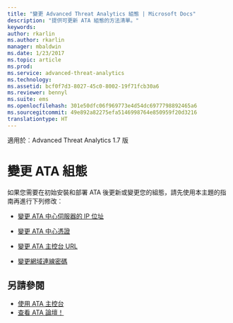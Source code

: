 ```yaml
---
title: "變更 Advanced Threat Analytics 組態 | Microsoft Docs"
description: "提供可更新 ATA 組態的方法清單。"
keywords: 
author: rkarlin
ms.author: rkarlin
manager: mbaldwin
ms.date: 1/23/2017
ms.topic: article
ms.prod: 
ms.service: advanced-threat-analytics
ms.technology: 
ms.assetid: bcf0f7d3-8027-45c0-8002-19f71fcb30a6
ms.reviewer: bennyl
ms.suite: ems
ms.openlocfilehash: 301e50dfc06f969773e4d54dc6977798892465a6
ms.sourcegitcommit: 49e892a82275efa5146998764e850959f20d3216
translationtype: HT
---
```

適用於︰Advanced Threat Analytics 1.7 版



# <a name="change-ata-configuration"></a>變更 ATA 組態

如果您需要在初始安裝和部署 ATA 後更新或變更您的組態，請先使用本主題的指南再進行下列修改︰

-   [變更 ATA 中心伺服器的 IP 位址](modifying-ata-config-centerip.md)

-   [變更 ATA 中心憑證](modifying-ata-config-centercert.md)

-   [變更 ATA 主控台 URL](modifying-ata-config-consoleurl.md)

-   [變更網域連線密碼](modifying-ata-config-dcpassword.md)

## <a name="see-also"></a>另請參閱
- [使用 ATA 主控台](working-with-ata-console.md)
- [查看 ATA 論壇！](https://aka.ms/ata-forum)
